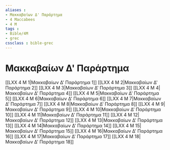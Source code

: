 ```yaml
---
aliases : 
- Μακκαβαίων Δ' Παράρτημα
- 4 Maccabees
- 4 M
tags : 
- Bible/4M
- grec
cssclass : bible-grec
---
```


# Μακκαβαίων Δ' Παράρτημα

[[LXX 4 M 1|Μακκαβαίων Δ' Παράρτημα 1]]
[[LXX 4 M 2|Μακκαβαίων Δ' Παράρτημα 2]]
[[LXX 4 M 3|Μακκαβαίων Δ' Παράρτημα 3]]
[[LXX 4 M 4|Μακκαβαίων Δ' Παράρτημα 4]]
[[LXX 4 M 5|Μακκαβαίων Δ' Παράρτημα 5]]
[[LXX 4 M 6|Μακκαβαίων Δ' Παράρτημα 6]]
[[LXX 4 M 7|Μακκαβαίων Δ' Παράρτημα 7]]
[[LXX 4 M 8|Μακκαβαίων Δ' Παράρτημα 8]]
[[LXX 4 M 9|Μακκαβαίων Δ' Παράρτημα 9]]
[[LXX 4 M 10|Μακκαβαίων Δ' Παράρτημα 10]]
[[LXX 4 M 11|Μακκαβαίων Δ' Παράρτημα 11]]
[[LXX 4 M 12|Μακκαβαίων Δ' Παράρτημα 12]]
[[LXX 4 M 13|Μακκαβαίων Δ' Παράρτημα 13]]
[[LXX 4 M 14|Μακκαβαίων Δ' Παράρτημα 14]]
[[LXX 4 M 15|Μακκαβαίων Δ' Παράρτημα 15]]
[[LXX 4 M 16|Μακκαβαίων Δ' Παράρτημα 16]]
[[LXX 4 M 17|Μακκαβαίων Δ' Παράρτημα 17]]
[[LXX 4 M 18|Μακκαβαίων Δ' Παράρτημα 18]]

